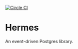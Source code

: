 [![Circle CI](https://circleci.com/gh/transifex/hermes.svg?style=badge&circle-token=:circle-token)](https://circleci.com/gh/transifex/hermes/tree/master)

Hermes
=======

An event-driven Postgres library.
